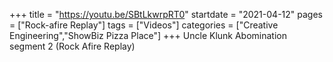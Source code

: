 +++
title = "https://youtu.be/SBtLkwrpRT0"
startdate = "2021-04-12"
pages = ["Rock-afire Replay"]
tags = ["Videos"]
categories = ["Creative Engineering","ShowBiz Pizza Place"]
+++
Uncle Klunk Abomination segment 2 (Rock Afire Replay)
